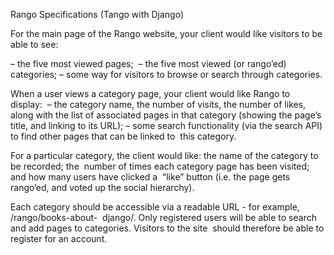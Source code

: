 Rango Specifications (Tango with Django)


For the main page of the Rango website, your client would like visitors to be able to see:  


– the five most viewed pages; 
– the five most viewed (or rango’ed) categories; 
– some way for visitors to browse or search through categories. 


When a user views a category page, your client would like Rango to display: 
– the category name, the number of visits, the number of likes, along with the list of associated pages in that category (showing the page’s title, and linking to its URL); 
– some search functionality (via the search API) to find other pages that can be linked to  this category. 


For a particular category, the client would like: 
the name of the category to be recorded; 
the  number of times each category page has been visited; 
and how many users have clicked a  “like” button (i.e. the page gets rango’ed, and voted up the social hierarchy). 


Each category should be accessible via a readable URL - for example, /rango/books-about-  django/. 
Only registered users will be able to search and add pages to categories. Visitors to the site  should therefore be able to register for an account. 